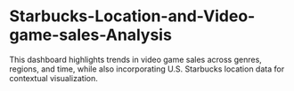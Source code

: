 # Starbucks-Location-and-Video-game-sales-Analysis
This dashboard highlights trends in video game sales across genres, regions, and time, while also incorporating U.S. Starbucks location data for contextual visualization.
